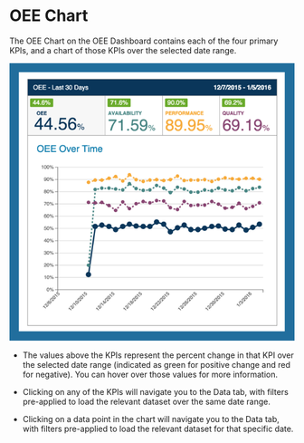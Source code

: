# OEE Chart

 The OEE Chart on the OEE Dashboard contains each of the four primary KPIs, and a chart of those KPIs over the selected date range.
 
 ![](OEEChart.png)
 
 * The values above the KPIs represent the percent change in that KPI over the selected date range (indicated as green for positive change and red for negative). You can hover over those values for more information.
  
 * Clicking on any of the KPIs will navigate you to the Data tab, with filters pre-applied to load the relevant dataset over the same date range.
 
 * Clicking on a data point in the chart will navigate you to the Data tab, with filters pre-applied to load the relevant dataset for that specific date.